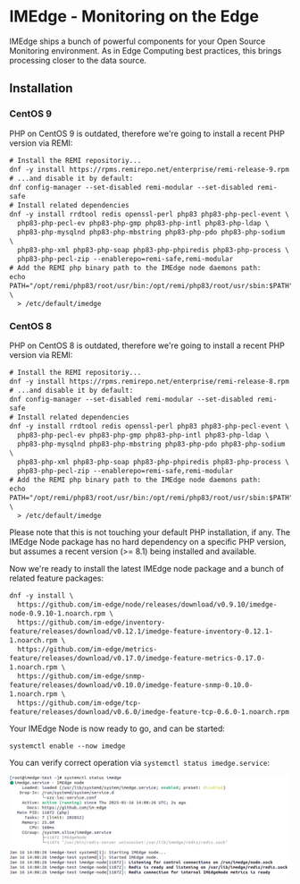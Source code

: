 IMEdge - Monitoring on the Edge
===============================

IMEdge ships a bunch of powerful components for your Open Source Monitoring
environment. As in Edge Computing best practices, this brings processing
closer to the data source.

Installation
------------

### CentOS 9

PHP on CentOS 9 is outdated, therefore we're going to install a recent PHP
version via REMI:

```shell
# Install the REMI repositoriy...
dnf -y install https://rpms.remirepo.net/enterprise/remi-release-9.rpm
# ...and disable it by default:
dnf config-manager --set-disabled remi-modular --set-disabled remi-safe
# Install related dependencies
dnf -y install rrdtool redis openssl-perl php83 php83-php-pecl-event \
  php83-php-pecl-ev php83-php-gmp php83-php-intl php83-php-ldap \
  php83-php-mysqlnd php83-php-mbstring php83-php-pdo php83-php-sodium \
  php83-php-xml php83-php-soap php83-php-phpiredis php83-php-process \
  php83-php-pecl-zip --enablerepo=remi-safe,remi-modular
# Add the REMI php binary path to the IMEdge node daemons path:
echo PATH="/opt/remi/php83/root/usr/bin:/opt/remi/php83/root/usr/sbin:$PATH" \
  > /etc/default/imedge
```

### CentOS 8

PHP on CentOS 8 is outdated, therefore we're going to install a recent PHP
version via REMI:

```shell
# Install the REMI repositoriy...
dnf -y install https://rpms.remirepo.net/enterprise/remi-release-8.rpm
# ...and disable it by default:
dnf config-manager --set-disabled remi-modular --set-disabled remi-safe
# Install related dependencies
dnf -y install rrdtool redis openssl-perl php83 php83-php-pecl-event \
  php83-php-pecl-ev php83-php-gmp php83-php-intl php83-php-ldap \
  php83-php-mysqlnd php83-php-mbstring php83-php-pdo php83-php-sodium \
  php83-php-xml php83-php-soap php83-php-phpiredis php83-php-process \
  php83-php-pecl-zip --enablerepo=remi-safe,remi-modular
# Add the REMI php binary path to the IMEdge node daemons path:
echo PATH="/opt/remi/php83/root/usr/bin:/opt/remi/php83/root/usr/sbin:$PATH" \
  > /etc/default/imedge
```

Please note that this is not touching your default PHP installation, if any.
The IMEdge Node package has no hard dependency on a specific PHP version, but
assumes a recent version (>= 8.1) being installed and available.

Now we're ready to install the latest IMEdge node package and a bunch of related
feature packages:

```shell
dnf -y install \
  https://github.com/im-edge/node/releases/download/v0.9.10/imedge-node-0.9.10-1.noarch.rpm \
  https://github.com/im-edge/inventory-feature/releases/download/v0.12.1/imedge-feature-inventory-0.12.1-1.noarch.rpm \
  https://github.com/im-edge/metrics-feature/releases/download/v0.17.0/imedge-feature-metrics-0.17.0-1.noarch.rpm \
  https://github.com/im-edge/snmp-feature/releases/download/v0.10.0/imedge-feature-snmp-0.10.0-1.noarch.rpm \
  https://github.com/im-edge/tcp-feature/releases/download/v0.6.0/imedge-feature-tcp-0.6.0-1.noarch.rpm
```

Your IMEdge Node is now ready to go, and can be started:

```shell
systemctl enable --now imedge
```

You can verify correct operation via `systemctl status imedge.service`:

![IMEdge Node daemon status](doc/screenshot/00_preview/0001_systemctl-status.png)
